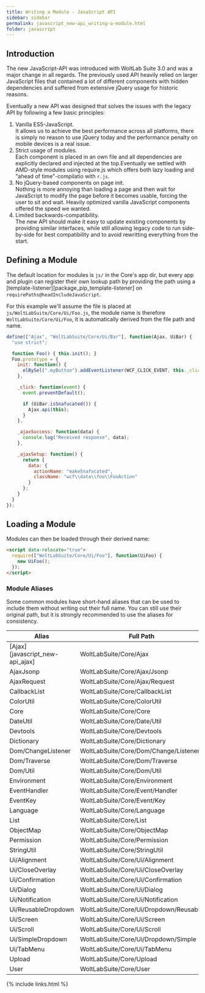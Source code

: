 ```yaml
---
title: Writing a Module - JavaScript API
sidebar: sidebar
permalink: javascript_new-api_writing-a-module.html
folder: javascript
---
```


## Introduction

The new JavaScript-API was introduced with WoltLab Suite 3.0 and was a major
change in all regards. The previously used API heavily relied on larger JavaScript
files that contained a lot of different components with hidden dependencies
and suffered from extensive jQuery usage for historic reasons.

Eventually a new API was designed that solves the issues with the legacy API
by following a few basic principles:
 1. Vanilla ES5-JavaScript.  
    It allows us to achieve the best performance across all platforms, there is
    simply no reason to use jQuery today and the performance penalty on mobile
    devices is a real issue.
 2. Strict usage of modules.  
    Each component is placed in an own file and all dependencies are explicitly
    declared and injected at the top.Eventually we settled with AMD-style modules
    using require.js which offers both lazy loading and "ahead of time"-compilatio
    with `r.js`.
 3. No jQuery-based components on page init.  
    Nothing is more annoying than loading a page and then wait for JavaScript to
    modify the page before it becomes usable, forcing the user to sit and wait.
    Heavily optimized vanilla JavaScript components offered the speed we wanted.
 4. Limited backwards-compatibility.  
    The new API should make it easy to update existing components by providing
    similar interfaces, while still allowing legacy code to run side-by-side for
    best compatibility and to avoid rewritting everything from the start.

## Defining a Module

The default location for modules is `js/` in the Core's app dir,
but every app and plugin can register their own lookup path by providing the path
using a [template-listener][package_pip_template-listener] on `requirePaths@headIncludeJavaScript`.

For this example we'll assume the file is placed at `js/WoltLabSuite/Core/Ui/Foo.js`,
the module name is therefore `WoltLabSuite/Core/Ui/Foo`, it is automatically
derived from the file path and name.

```js
define(["Ajax", "WoltLabSuite/Core/Ui/Bar"], function(Ajax, UiBar) {
  "use strict";

  function Foo() { this.init(); }
  Foo.prototype = {
    init: function() {
      elBySel(".myButton").addEventListener(WCF_CLICK_EVENT, this._click.bind(this));
    },

    _click: function(event) {
      event.preventDefault();

      if (UiBar.isSnafucated()) {
        Ajax.api(this);
      }
    },

    _ajaxSuccess: function(data) {
      console.log("Received response", data);
    },

    _ajaxSetup: function() {
      return {
        data: {
          actionName: "makeSnafucated",
          className: "wcf\\data\\foo\\FooAction"
        }
      };
    }
  }
});
```

## Loading a Module

Modules can then be loaded through their derived name:

```html
<script data-relocate="true">
  require(["WoltLabSuite/Core/Ui/Foo"], function(UiFoo) {
    new UiFoo();
  });
</script>
```

### Module Aliases

Some common modules have short-hand aliases that can be used to include them
without writing out their full name. You can still use their original path, but
it is strongly recommended to use the aliases for consistency.

| Alias | Full Path |
|---|---|
| [Ajax][javascript_new-api_ajax] | WoltLabSuite/Core/Ajax |
| AjaxJsonp | WoltLabSuite/Core/Ajax/Jsonp |
| AjaxRequest | WoltLabSuite/Core/Ajax/Request |
| CallbackList | WoltLabSuite/Core/CallbackList |
| ColorUtil | WoltLabSuite/Core/ColorUtil |
| Core | WoltLabSuite/Core/Core |
| DateUtil | WoltLabSuite/Core/Date/Util |
| Devtools | WoltLabSuite/Core/Devtools |
| Dictionary | WoltLabSuite/Core/Dictionary |
| Dom/ChangeListener | WoltLabSuite/Core/Dom/Change/Listener |
| Dom/Traverse | WoltLabSuite/Core/Dom/Traverse |
| Dom/Util | WoltLabSuite/Core/Dom/Util |
| Environment | WoltLabSuite/Core/Environment |
| EventHandler | WoltLabSuite/Core/Event/Handler |
| EventKey | WoltLabSuite/Core/Event/Key |
| Language | WoltLabSuite/Core/Language |
| List | WoltLabSuite/Core/List |
| ObjectMap | WoltLabSuite/Core/ObjectMap |
| Permission | WoltLabSuite/Core/Permission |
| StringUtil | WoltLabSuite/Core/StringUtil |
| Ui/Alignment | WoltLabSuite/Core/Ui/Alignment |
| Ui/CloseOverlay | WoltLabSuite/Core/Ui/CloseOverlay |
| Ui/Confirmation | WoltLabSuite/Core/Ui/Confirmation |
| Ui/Dialog | WoltLabSuite/Core/Ui/Dialog |
| Ui/Notification | WoltLabSuite/Core/Ui/Notification |
| Ui/ReusableDropdown | WoltLabSuite/Core/Ui/Dropdown/Reusable |
| Ui/Screen | WoltLabSuite/Core/Ui/Screen |
| Ui/Scroll | WoltLabSuite/Core/Ui/Scroll |
| Ui/SimpleDropdown | WoltLabSuite/Core/Ui/Dropdown/Simple |
| Ui/TabMenu | WoltLabSuite/Core/Ui/TabMenu |
| Upload | WoltLabSuite/Core/Upload |
| User | WoltLabSuite/Core/User |

{% include links.html %}
